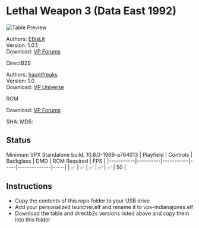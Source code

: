 # Lethal Weapon 3 (Data East 1992)

![Table Preview]()

Authors: [EBisLit](https://www.vpforums.org/index.php?showuser=150578)  
Version: 1.0.1  
Download: [VP Forums](https://www.vpforums.org/index.php?app=downloads&showfile=15140)

DirectB2S

Authors: [hauntfreaks](https://vpuniverse.com/profile/5216-hauntfreaks/)  
Version: 1.0  
Download: [VP Universe](https://vpuniverse.com/files/file/12409-lethal-weapon-3-data-east-1992-b2s-full-dmd/)

ROM

Download: [VP Forums](https://www.vpforums.org/index.php?app=downloads&showfile=302)

SHA: 
MD5: 

## Status 

Minimum VPX Standalone build: 10.8.0-1989-a764013
| Playfield | Controls | Backglass | DMD | ROM Required | FPS | 
|-----------|----------|-----------|-----|--------------|-----|
| :white_check_mark: | :white_check_mark: | :white_check_mark: | :white_check_mark: | :white_check_mark: | 50 |

## Instructions

- Copy the contents of this repo folder to your USB drive
- Add your personalized launcher.elf and rename it to vpx-indianajones.elf
- Download the table and directb2s versions listed above and copy them into this folder